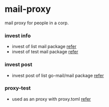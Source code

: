 # mail-proxy
mail proxy for people in a corp.

### invest info

* invest of list mail package [refer](invest/README.md)
* invest of test mail package [refer](invest/README-TEST.md)


### invest post

* invest post of list go-mail/mail package [refer](invest-post/README.md)

### proxy-test

* used as an proxy with proxy.toml [refer](proxy-test/README.md)


